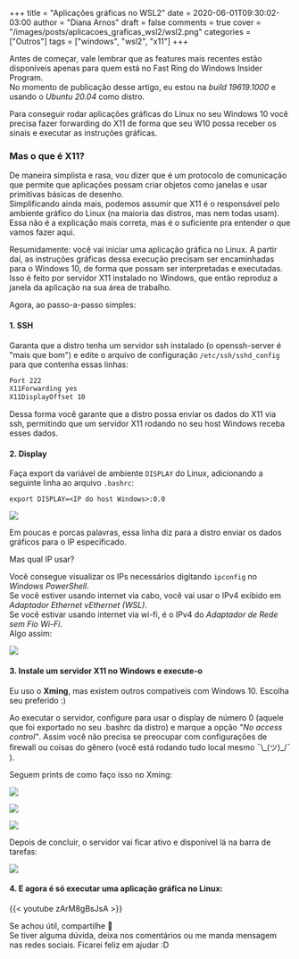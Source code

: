+++
title = "Aplicações gráficas no WSL2"
date = 2020-06-01T09:30:02-03:00
author = "Diana Arnos"
draft = false
comments = true
cover = "/images/posts/aplicacoes_graficas_wsl2/wsl2.png"
categories = ["Outros"]
tags = ["windows", "wsl2", "x11"]
+++

Antes de começar, vale lembrar que as features mais recentes estão disponíveis apenas para quem está no Fast Ring do Windows Insider Program.  
No momento de publicação desse artigo, eu estou na *build 19619.1000* e usando o *Ubuntu 20.04* como distro.

Para conseguir rodar aplicações gráficas do Linux no seu Windows 10 você precisa fazer forwarding do X11 de forma que seu W10 possa receber os sinais e executar as instruções gráficas. 

### Mas o que é X11? 
De maneira simplista e rasa, vou dizer que é um protocolo de comunicação que permite que aplicações possam criar objetos como janelas e usar primitivas básicas de desenho.  
Simplificando ainda mais, podemos assumir que X11 é o responsável pelo ambiente gráfico do Linux (na maioria das distros, mas nem todas usam).   
Essa não é a explicação mais correta, mas é o suficiente pra entender o que vamos fazer aqui.

Resumidamente: você vai iniciar uma aplicação gráfica no Linux. A partir daí, as instruções gráficas dessa execução precisam ser encaminhadas para o Windows 10, de forma que possam ser interpretadas e executadas. Isso é feito por servidor X11 instalado no Windows, que então reproduz a janela da aplicação na sua área de trabalho.

Agora, ao passo-a-passo simples:

#### 1. SSH
Garanta que a distro tenha um servidor ssh instalado (o openssh-server é "mais que bom") e edite o arquivo de configuração `/etc/ssh/sshd_config` para que contenha essas linhas:

```bash
Port 222
X11Forwarding yes
X11DisplayOffset 10
```

Dessa forma você garante que a distro possa enviar os dados do X11 via ssh, permitindo que um servidor X11 rodando no seu host Windows receba esses dados.

#### 2. Display 
Faça export da variável de ambiente `DISPLAY` do Linux, adicionando a seguinte linha ao arquivo `.bashrc`:

```
export DISPLAY=<IP do host Windows>:0.0
```

![](/images/posts/aplicacoes_graficas_wsl2/display.png)

Em poucas e porcas palavras, essa linha diz para a distro enviar os dados gráficos para o IP especificado.

Mas qual IP usar?

Você consegue visualizar os IPs necessários digitando `ipconfig` no *Windows PowerShell*.  
Se você estiver usando internet via cabo, você vai usar o IPv4 exibido em *Adaptador Ethernet vEthernet (WSL)*.  
Se você estivar usando internet via wi-fi, é o IPv4 do *Adaptador de Rede sem Fio Wi-Fi*.  
Algo assim:  

![](/images/posts/aplicacoes_graficas_wsl2/ip.png)

#### 3. Instale um servidor X11 no Windows e execute-o

Eu uso o **Xming**, mas existem outros compatíveis com Windows 10. Escolha seu preferido :)

Ao executar o servidor, configure para usar o display de número 0 (aquele que foi exportado no seu .bashrc da distro) e marque a opção *"No access control"*. Assim você não precisa se preocupar com configurações de firewall ou coisas do gênero (você está rodando tudo local mesmo ¯\\\_(ツ)\_/¯ ).

Seguem prints de como faço isso no Xming:

![](/images/posts/aplicacoes_graficas_wsl2/xming1.png)

![](/images/posts/aplicacoes_graficas_wsl2/xming2.png)

![](/images/posts/aplicacoes_graficas_wsl2/xming3.png)

Depois de concluir, o servidor vai ficar ativo e disponível lá na barra de tarefas:

![](/images/posts/aplicacoes_graficas_wsl2/xming4.png)

#### 4. E agora é só executar uma aplicação gráfica no Linux:

{{< youtube zArM8gBsJsA >}}

Se achou útil, compartilhe 🙂  
Se tiver alguma dúvida, deixa nos comentários ou me manda mensagem nas redes sociais. Ficarei feliz em ajudar :D
